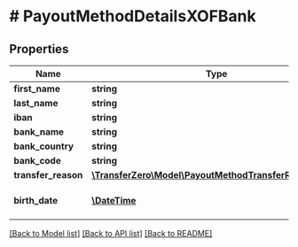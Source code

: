 # # PayoutMethodDetailsXOFBank

## Properties

Name | Type | Description | Notes
------------ | ------------- | ------------- | -------------
**first_name** | **string** |  | 
**last_name** | **string** |  | 
**iban** | **string** |  | 
**bank_name** | **string** |  | [optional] 
**bank_country** | **string** |  | [optional] 
**bank_code** | **string** |  | [optional] 
**transfer_reason** | [**\TransferZero\Model\PayoutMethodTransferReasonEnum**](PayoutMethodTransferReasonEnum.md) |  | [optional] 
**birth_date** | [**\DateTime**](\DateTime.md) | Date of birth of recipient | [optional] 

[[Back to Model list]](../../README.md#documentation-for-models) [[Back to API list]](../../README.md#documentation-for-api-endpoints) [[Back to README]](../../README.md)



